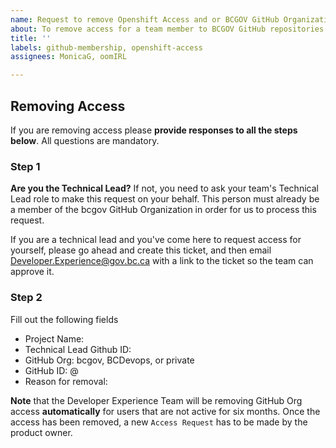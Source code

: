 ```yaml
---
name: Request to remove Openshift Access and or BCGOV GitHub Organization Membership
about: To remove access for a team member to BCGOV GitHub repositories and Openshift.
title: ''
labels: github-membership, openshift-access
assignees: MonicaG, oomIRL

---
```


## Removing Access

If you are removing access please **provide responses to all the steps below**. All questions are mandatory.

### Step 1

**Are you the Technical Lead?**
If not, you need to ask your team's Technical Lead role to make this request on your behalf. 
This person must already be a member of the bcgov GitHub Organization in order for us to process this request.

If you are a technical lead and you've come here to request access for yourself, please go ahead and create this ticket, and then 
email Developer.Experience@gov.bc.ca with a link to the ticket so the team can approve it.

### Step 2
Fill out the following fields

* Project Name:
* Technical Lead Github ID:
* GitHub Org: bcgov, BCDevops, or private
* GitHub ID: @
* Reason for removal:


**Note** that the Developer Experience Team will be removing GitHub Org access **automatically** for users that are not active for six months. Once the access has been removed, a new `Access Request` has to be made by the product owner.
